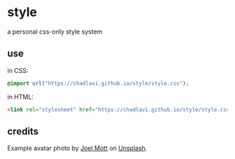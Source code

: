 # style

a personal css-only style system

## use

in CSS:

```css
@import url("https://chadlavi.github.io/style/style.css");
```

in HTML:

```html
<link rel="stylesheet" href="https://chadlavi.github.io/style/style.css" />
```

## credits

<span>Example avatar photo by <a target="_blank" href="https://unsplash.com/@joelmott">Joel Mott</a> on <a href="https://unsplash.com/s/photos/face">Unsplash</a></span>.
